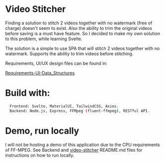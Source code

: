 # Video Stitcher
Finding a solution to stitch 2 videos together with no watermark (free of charge) doesn't seem to exist. Also the ability to trim the original videos before saving is a must have feature. So I decided to make my own solution to this problem, while learning Svelte.

The solution is a simple to use SPA that will stitch 2 videos together with no watermark. Supports the ability to trim videos before stitching.

Requirements, UI/UX design files can be found in:

[Requirements-UI-Data_Structures](https://github.com/Salmizar/video-stitcher/tree/main/Requirements-UI-Data_Structures)

# Build with:
```bash
  Frontend: Svelte, MaterialUI, TailwindCSS, Axios.
  Backend: Node.js, Express, FFMpeg (fluent-ffmpeg), RESTful API.
```
# Demo, run locally

I will not be hosting a demo of this application due to the CPU requirements of FF-MPEG. See Backend and [video-stitcher](https://github.com/Salmizar/video-stitcher/blob/main/video-stitcher/README.md) README.md files for instructions on how to run locally.
